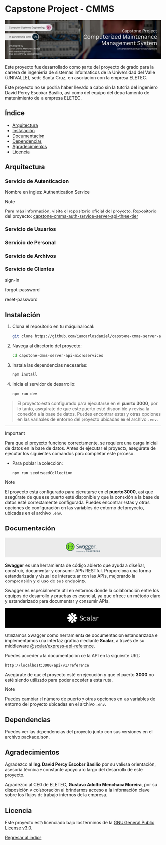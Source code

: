 # Capstone Project - CMMS

![](docs/assets/repository_banner.png)

Este proyecto fue desarrollado como parte del proyecto de grado para la carrera de ingenieria de sistemas informaticos de la Universidad del Valle (UNIVALLE), sede Santa Cruz, en asociacion con la empresa ELETEC.

Este proyecto no se podria haber llevado a cabo sin la tutoria del ingeniero David Percy Escobar Basilio, asi como del equipo del departamento de matenimiento de la empresa ELETEC.

## Índice

- [Arquitectura](#arquitectura)
- [Instalación](#instalación)
- [Documentación](#documentación)
- [Dependencias](#dependencias)
- [Agradecimientos](#agradecimientos)
- [Licencia](#licencia)

## Arquitectura

### Servicio de Autenticacion

Nombre en ingles: Authentication Service

> [!Note]
> Para más información, visita el repositorio oficial del proyecto.
> Repositorio del proyecto: [capstone-cmms-auth-service-server-api-three-tier](capstone-cmms-auth-service-server-api-three-tier)

### Servicio de Usuarios

### Servicio de Personal

### Servicio de Archivos

### Servicio de Clientes

sign-in

forgot-password

reset-password

## Instalación

1. Clona el repositorio en tu máquina local:

   ```bash
   git clone https://github.com/iamcarlosdaniel/capstone-cmms-server-api-microservices
   ```

2. Navega al directorio del proyecto:

   ```bash
   cd capstone-cmms-server-api-microservices
   ```

3. Instala las dependencias necesarias:

   ```bash
   npm install
   ```

4. Inicia el servidor de desarrollo:

   ```bash
   npm run dev
   ```

> El proyecto está configurado para ejecutarse en el **puerto 3000**, por lo tanto, asegúrate de que este puerto esté disponible y revisa la conexión a la base de datos. Puedes encontrar estas y otras opciones en las variables de entorno del proyecto ubicadas en el archivo `.env`.

---

> [!IMPORTANT]
> Para que el proyecto funcione correctamente, se requiere una carga inicial de datos en la base de datos. Antes de ejecutar el proyecto, asegúrate de ejecutar los siguientes comandos para completar este proceso.

- Para poblar la colección:

  ```bash
  npm run seed:seedCollection
  ```

> [!NOTE]
> El proyecto está configurado para ejecutarse en el **puerto 3000**, así que asegúrate de que ese puerto esté disponible y que la conexión a la base de datos esté correctamente configurada. Puedes encontrar estas y otras opciones de configuración en las variables de entorno del proyecto, ubicadas en el archivo `.env`.

## Documentación

<img src="docs/assets/swagger_logo_banner.png" alt="Logo de Swagger">

<br>

**Swagger** es una herramienta de código abierto que ayuda a diseñar, construir, documentar y consumir APIs RESTful. Proporciona una forma estandarizada y visual de interactuar con las APIs, mejorando la comprensión y el uso de sus endpoints.

Swagger es especialmente útil en entornos donde la colaboración entre los equipos de desarrollo y pruebas es esencial, ya que ofrece un método claro y estandarizado para documentar y consumir APIs.

<img src="docs/assets/scalar_logo_banner.png" alt="Logo de Scalar">

Utilizamos Swagger como herramienta de documentación estandarizada e implementamos una interfaz gráfica mediante **Scalar**, a través de su middleware [@scalar/express-api-reference](https://scalar.com).

Puedes acceder a la documentación de la API en la siguiente URL:

```
http://localhost:3000/api/v1/reference
```

Asegúrate de que el proyecto esté en ejecución y que el puerto **3000** no esté siendo utilizado para poder acceder a esta ruta.

> [!NOTE]
> Puedes cambiar el número de puerto y otras opciones en las variables de entorno del proyecto ubicadas en el archivo `.env`.

## Dependencias

Puedes ver las dependencias del proyecto junto con sus versiones en el archivo [package.json](package.json).

## Agradecimientos

Agradezco al **Ing. David Percy Escobar Basilio** por su valiosa orientación, asesoría técnica y constante apoyo a lo largo del desarrollo de este proyecto.

Agradezco al CEO de ELETEC, **Gustavo Adolfo Menchaca Moreira**, por su disposición y colaboración al brindarnos acceso a la información clave sobre los flujos de trabajo internos de la empresa.

## Licencia

Este proyecto está licenciado bajo los términos de la [GNU General Public License v3.0](LICENSE).

[Regresar al índice](#índice)
